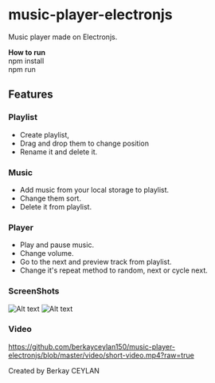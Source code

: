 # music-player-electronjs
 Music player made on Electronjs.

**How to run** <br/>
npm install <br/>
npm run <br/>

## Features
 ### Playlist
- Create playlist,
- Drag and drop them to change position
- Rename it and delete it.
 ### Music
- Add music from your local storage to playlist.  
- Change them sort.
- Delete it from playlist.
 ### Player
- Play and pause music.
- Change volume. 
- Go to the next and preview track from playlist.
- Change it's repeat method to random, next or cycle next.


### ScreenShots

![Alt text](https://github.com/berkayceylan150/music-player-electronjs/blob/master/screenshots/ss-1.PNG?raw=true "ScreenShot1")
![Alt text](https://github.com/berkayceylan150/music-player-electronjs/blob/master/screenshots/ss-2.PNG?raw=true "ScreenShot2")

### Video
https://github.com/berkayceylan150/music-player-electronjs/blob/master/video/short-video.mp4?raw=true


Created by Berkay CEYLAN
